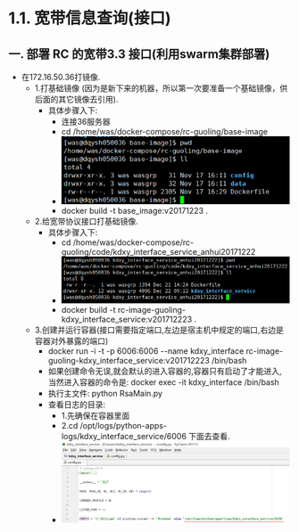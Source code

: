 # 1.1. 宽带信息查询(接口)
## 一. 部署 RC 的宽带3.3 接口(利用swarm集群部署)
- 在172.16.50.36打镜像.
    - 1.打基础镜像 (因为是新下来的机器，所以第一次要准备一个基础镜像，供后面的其它镜像去引用).
        - 具体步骤入下:
            - 连接36服务器
            - cd /home/was/docker-compose/rc-guoling/base-image
            - ![](images/ml1.png)
            - docker build -t base_image:v20171223 .
    -  2.给宽带协议接口打基础镜像.
        -  具体步骤入下:
            -  cd /home/was/docker-compose/rc-guoling/code/kdxy_interface_service_anhui20171222
            -  ![](images/ml2.png)
            - docker build -t rc-image-guoling-kdxy_interface_service:v201712223 .
    -  3.创建并运行容器(接口需要指定端口,左边是宿主机中规定的端口,右边是容器对外暴露的端口)
        -  docker run -i -t -p 6006:6006 --name kdxy_interface  rc-image-guoling-kdxy_interface_service:v201712223 /bin/bash
        -  如果创建命令无误,就会默认的进入容器的,容器只有启动了才能进入, 当然进入容器的命令是: docker exec -it kdxy_interface /bin/bash
        -  执行主文件: python RsaMain.py
        -  查看日志的目录: 
            - 1.先确保在容器里面
            - 2.cd /opt/logs/python-apps-logs/kdxy_interface_service/6006  下面去查看.
            - ![](images/ml3.png) 